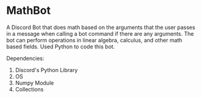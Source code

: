 # MathBot
A Discord Bot that does math based on the arguments that the user passes in a message when calling a bot command if there are any arguments. The bot can perform operations in linear algebra, calculus, and other math based fields. Used Python to code this bot. 

Dependencies:
1. Discord's Python Library
2. OS 
3. Numpy Module
4. Collections
